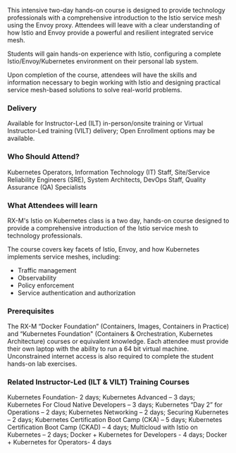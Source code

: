 <!-- Istio and Envoy Service Mesh Foundation -->

This intensive two-day hands-on course is designed to provide technology professionals with a comprehensive introduction to the Istio service mesh using the Envoy proxy. Attendees will leave with a clear understanding of how Istio and Envoy provide a powerful and resilient integrated service mesh.

Students will gain hands-on experience with Istio, configuring a complete Istio/Envoy/Kubernetes environment on their personal lab system.

Upon completion of the course, attendees will have the skills and information necessary to begin working with Istio and designing practical service mesh-based solutions to solve real-world problems.


### Delivery

Available for Instructor-Led (ILT) in-person/onsite training or Virtual Instructor-Led training (VILT) delivery; Open Enrollment options may be available.


### Who Should Attend?

Kubernetes Operators, Information Technology (IT) Staff, Site/Service Reliability Engineers (SRE), System Architects, DevOps Staff, Quality Assurance (QA) Specialists


### What Attendees will learn

RX-M's Istio on Kubernetes class is a two day, hands-on course designed to provide a comprehensive introduction of the Istio service mesh to technology professionals.

The course covers key facets of Istio, Envoy, and how Kubernetes implements service meshes, including:

- Traffic management
- Observability
- Policy enforcement
- Service authentication and authorization


### Prerequisites

The RX-M “Docker Foundation” (Containers, Images, Containers in Practice)  and “Kubernetes Foundation" (Containers & Orchestration, Kubernetes Architecture) courses or equivalent knowledge. Each attendee must provide their own laptop with the ability to run a 64 bit virtual machine. Unconstrained internet access is also required to complete the student hands-on lab exercises.


### Related  Instructor-Led (ILT & VILT) Training Courses

Kubernetes Foundation- 2 days; Kubernetes Advanced – 3 days; Kubernetes For Cloud Native Developers – 3 days; Kubernetes “Day 2” for Operations – 2 days; Kubernetes Networking – 2 days; Securing Kubernetes – 2 days; Kubernetes Certification Boot Camp (CKA) – 5 days; Kubernetes Certification Boot Camp (CKAD) – 4 days; Multicloud with Istio on Kubernetes – 2 days; Docker + Kubernetes for Developers - 4 days;  Docker + Kubernetes for Operators- 4 days



